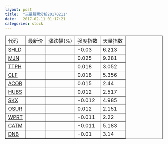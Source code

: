 ```yaml
---
layout: post
title:  "天量股票分析20170211"
date:   2017-02-11 01:17:21
categories: stock
---
```

<script type="text/javascript">
var stockList = []
stockList.push('gb_shld');
stockList.push('gb_mjn');
stockList.push('gb_ttph');
stockList.push('gb_clf');
stockList.push('gb_acor');
stockList.push('gb_hubs');
stockList.push('gb_skx');
stockList.push('gb_osur');
stockList.push('gb_wprt');
stockList.push('gb_catm');
stockList.push('gb_dnb');
</script>

<table border="1">
 <tr>
  <td>代码</td>
  <td>最新价</td>
  <td>涨跌幅(%)</td>
 <td>强度指数</td>
 <td>天量指数</td>
</tr>
  <tr id="shld"><td><a href="http://stock.finance.sina.com.cn/usstock/quotes/SHLD.html" target="_blank">SHLD</a></td><td></td><td></td><td>-0.03</td><td>6.213</td></tr>
  <tr id="mjn"><td><a href="http://stock.finance.sina.com.cn/usstock/quotes/MJN.html" target="_blank">MJN</a></td><td></td><td></td><td>0.025</td><td>9.281</td></tr>
  <tr id="ttph"><td><a href="http://stock.finance.sina.com.cn/usstock/quotes/TTPH.html" target="_blank">TTPH</a></td><td></td><td></td><td>0.018</td><td>3.052</td></tr>
  <tr id="clf"><td><a href="http://stock.finance.sina.com.cn/usstock/quotes/CLF.html" target="_blank">CLF</a></td><td></td><td></td><td>0.018</td><td>5.356</td></tr>
  <tr id="acor"><td><a href="http://stock.finance.sina.com.cn/usstock/quotes/ACOR.html" target="_blank">ACOR</a></td><td></td><td></td><td>0.015</td><td>2.44</td></tr>
  <tr id="hubs"><td><a href="http://stock.finance.sina.com.cn/usstock/quotes/HUBS.html" target="_blank">HUBS</a></td><td></td><td></td><td>0.012</td><td>2.517</td></tr>
  <tr id="skx"><td><a href="http://stock.finance.sina.com.cn/usstock/quotes/SKX.html" target="_blank">SKX</a></td><td></td><td></td><td>-0.012</td><td>4.985</td></tr>
  <tr id="osur"><td><a href="http://stock.finance.sina.com.cn/usstock/quotes/OSUR.html" target="_blank">OSUR</a></td><td></td><td></td><td>0.012</td><td>2.151</td></tr>
  <tr id="wprt"><td><a href="http://stock.finance.sina.com.cn/usstock/quotes/WPRT.html" target="_blank">WPRT</a></td><td></td><td></td><td>-0.011</td><td>2.22</td></tr>
  <tr id="catm"><td><a href="http://stock.finance.sina.com.cn/usstock/quotes/CATM.html" target="_blank">CATM</a></td><td></td><td></td><td>-0.011</td><td>5.183</td></tr>
  <tr id="dnb"><td><a href="http://stock.finance.sina.com.cn/usstock/quotes/DNB.html" target="_blank">DNB</a></td><td></td><td></td><td>-0.01</td><td>3.14</td></tr>
</table>
